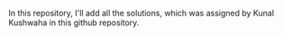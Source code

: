 In this repository, I'll add all the solutions, which was assigned 
by Kunal Kushwaha in this github repository.
